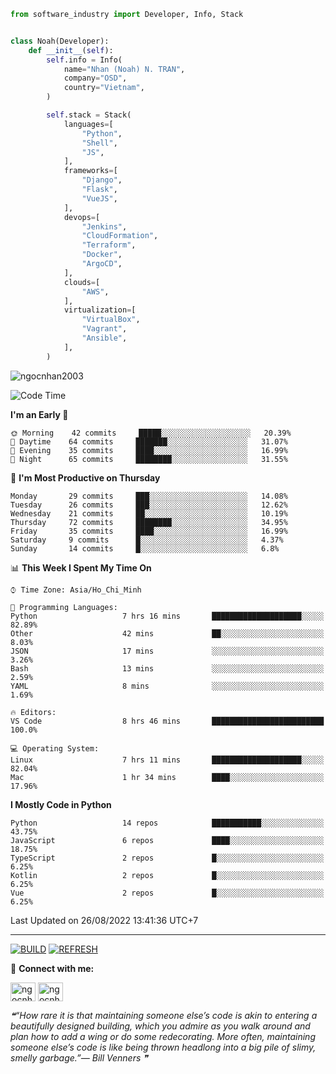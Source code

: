 ```python
from software_industry import Developer, Info, Stack


class Noah(Developer):
    def __init__(self):
        self.info = Info(
            name="Nhan (Noah) N. TRAN",
            company="OSD",
            country="Vietnam",
        )

        self.stack = Stack(
            languages=[
                "Python",
                "Shell",
                "JS",
            ],
            frameworks=[
                "Django",
                "Flask",
                "VueJS",
            ],
            devops=[
                "Jenkins",
                "CloudFormation",
                "Terraform",
                "Docker",
                "ArgoCD",
            ],
            clouds=[
                "AWS",
            ],
            virtualization=[
                "VirtualBox",
                "Vagrant",
                "Ansible",
            ],
        )
```
<img src="https://komarev.com/ghpvc/?username=ngocnhan2003&label=Profile%20views&color=0e75b6&style=flat" alt="ngocnhan2003" /> 

<!--START_SECTION:waka-->
![Code Time](http://img.shields.io/badge/Code%20Time-471%20hrs%2037%20mins-blue)

**I'm an Early 🐤** 

```text
🌞 Morning    42 commits     █████░░░░░░░░░░░░░░░░░░░░   20.39% 
🌆 Daytime    64 commits     ███████░░░░░░░░░░░░░░░░░░   31.07% 
🌃 Evening    35 commits     ████░░░░░░░░░░░░░░░░░░░░░   16.99% 
🌙 Night      65 commits     ████████░░░░░░░░░░░░░░░░░   31.55%

```
📅 **I'm Most Productive on Thursday** 

```text
Monday       29 commits     ███░░░░░░░░░░░░░░░░░░░░░░   14.08% 
Tuesday      26 commits     ███░░░░░░░░░░░░░░░░░░░░░░   12.62% 
Wednesday    21 commits     ██░░░░░░░░░░░░░░░░░░░░░░░   10.19% 
Thursday     72 commits     ████████░░░░░░░░░░░░░░░░░   34.95% 
Friday       35 commits     ████░░░░░░░░░░░░░░░░░░░░░   16.99% 
Saturday     9 commits      █░░░░░░░░░░░░░░░░░░░░░░░░   4.37% 
Sunday       14 commits     █░░░░░░░░░░░░░░░░░░░░░░░░   6.8%

```


📊 **This Week I Spent My Time On** 

```text
⌚︎ Time Zone: Asia/Ho_Chi_Minh

💬 Programming Languages: 
Python                   7 hrs 16 mins       ████████████████████░░░░░   82.89% 
Other                    42 mins             ██░░░░░░░░░░░░░░░░░░░░░░░   8.03% 
JSON                     17 mins             ░░░░░░░░░░░░░░░░░░░░░░░░░   3.26% 
Bash                     13 mins             ░░░░░░░░░░░░░░░░░░░░░░░░░   2.59% 
YAML                     8 mins              ░░░░░░░░░░░░░░░░░░░░░░░░░   1.69%

🔥 Editors: 
VS Code                  8 hrs 46 mins       █████████████████████████   100.0%

💻 Operating System: 
Linux                    7 hrs 11 mins       ████████████████████░░░░░   82.04% 
Mac                      1 hr 34 mins        ████░░░░░░░░░░░░░░░░░░░░░   17.96%

```

**I Mostly Code in Python** 

```text
Python                   14 repos            ███████████░░░░░░░░░░░░░░   43.75% 
JavaScript               6 repos             ████░░░░░░░░░░░░░░░░░░░░░   18.75% 
TypeScript               2 repos             █░░░░░░░░░░░░░░░░░░░░░░░░   6.25% 
Kotlin                   2 repos             █░░░░░░░░░░░░░░░░░░░░░░░░   6.25% 
Vue                      2 repos             █░░░░░░░░░░░░░░░░░░░░░░░░   6.25%

```



 Last Updated on 26/08/2022 13:41:36 UTC+7
<!--END_SECTION:waka-->

<hr>

[![BUILD](https://github.com/ngocnhan2003/ngocnhan2003/actions/workflows/001_build.yml/badge.svg)](https://github.com/ngocnhan2003/ngocnhan2003/actions/workflows/001_build.yml)
[![REFRESH](https://github.com/ngocnhan2003/ngocnhan2003/actions/workflows/002_refresh.yml/badge.svg)](https://github.com/ngocnhan2003/ngocnhan2003/actions/workflows/002_refresh.yml)

🔗 **Connect with me:**

<a href="https://linkedin.com/in/ngocnhan2003" target="blank"><img align="center" src="https://raw.githubusercontent.com/rahuldkjain/github-profile-readme-generator/master/src/images/icons/Social/linked-in-alt.svg" alt="ngocnhan2003" height="30" width="40" /></a>
<a href="https://instagram.com/ngocnhan2003" target="blank"><img align="center" src="https://raw.githubusercontent.com/rahuldkjain/github-profile-readme-generator/master/src/images/icons/Social/instagram.svg" alt="ngocnhan2003" height="30" width="40" /></a>


<!--STARTS_HERE_QUOTE_README-->
<i>❝“How rare it is that maintaining someone else’s code is akin to entering a beautifully designed building, which you admire as you walk around and plan how to add a wing or do some redecorating. More often, maintaining someone else’s code is like being thrown headlong into a big pile of slimy, smelly garbage.”— Bill Venners   ❞</i>
<!--ENDS_HERE_QUOTE_README-->